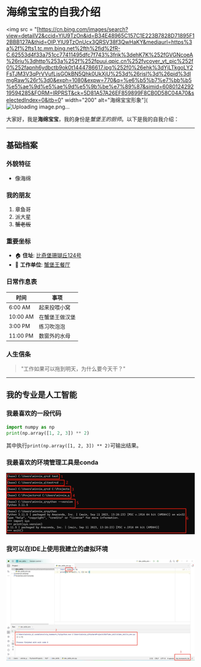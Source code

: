 # 海绵宝宝的自我介绍

<img src = "[https://cn.bing.com/images/search?view=detailV2&ccid=YlU9TzOn&id=B34E48965C157C1E223B7828D71895F12BBB127A&thid=OIP.YlU9TzOnUcx3QRSV38f3QwHaKY&mediaurl=https%3a%2f%2fts1.tc.mm.bing.net%2fth%2fid%2fR-C.62553d4f33a751cc77411495dfc7f743%3frik%3dehK7K%252fGVGNcoeA%26riu%3dhttp%253a%252f%252fpuui.qpic.cn%252fvcover_vt_pic%252f0%252fapnh6ydbctb9ok0t1444786617.jpg%252f0%26ehk%3dYjLTkgoLY2FsTJM3V3qPrVVufLjsGOkBN5Qhk0UkXjU%253d%26risl%3d%26pid%3dImgRaw%26r%3d0&exph=1080&expw=770&q=%e6%b5%b7%e7%bb%b5%e5%ae%9d%e5%ae%9d%e5%9b%be%e7%89%87&simid=608012429219594285&FORM=IRPRST&ck=5D81A57A26EF859899F8CB0D58C04A70&selectedIndex=0&itb=0" width="200" alt="海绵宝宝形象"](![Uploading image.png…]()
>

大家好，我是**海绵宝宝**，我的身份是*蟹堡王的厨师*。以下是我的自我介绍：

---

## 基础档案 

### 外貌特征 
- 像海绵
### 我的朋友
1. 章鱼哥
2. 派大星
3. ~~蟹老板~~

### 重要坐标
- 🏠 **住址**: [比奇堡珊瑚丘124号]([https://baike.baidu.com/item/%E6%AF%94%E5%A5%87%E5%A0%A1/8275168]) 
- 🏢 **工作单位**: [蟹堡王餐厅](https://baike.baidu.com/item/%E8%9F%B9%E5%A0%A1%E7%8E%8B/8043124)

### 日常作息表
| 时间       | 事项                  |
|------------|-----------------------|
| 6:00 AM    | 起来投喂小窝        |
| 10:00 AM   | 在蟹堡王做汉堡          |
| 3:00 PM    | 练习吹泡泡    |
| 11:00 PM   | 数窗外的水母          |

### 人生信条
> "工作如果可以拖到明天，为什么要今天干？"
---

## 我的专业是人工智能
### 我最喜欢的一段代码

```python
import numpy as np
print(np.array([1, 2, 3]) ** 2)
```
其中执行`print(np.array([1, 2, 3]) ** 2)`可输出结果。

### 我最喜欢的环境管理工具是conda
<img src="https://raw.githubusercontent.com/Winnie-Qi/dev_skills/main/images/pic1.jpg" width="800" alt="截图一">

### 我可以在IDE上使用我建立的虚拟环境
<img src="https://raw.githubusercontent.com/Winnie-Qi/dev_skills/main/images/pic2.jpg" width="800" alt="截图二">
